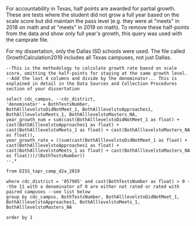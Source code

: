 For accountability in Texas, half points are awarded for partial growth. These are tests where the student did not grow a full year based on the scale score but did maintain the pass level (e.g. they were at "meets" in 2018 on math and at "meets" in 2019 on math). To remove these half-points from the data and show only full year's growth, this query was used with the camprate file.

For my dissertation, only the Dallas ISD schools were used. The file called GrowthCalculation2019 includes all Texas campuses, not just Dallas.

```tsql
--This is the methodology to calculate growth rate baesd on scale score, omitting the half-points for staying at the same growth level.
--Add the last 4 columns and divide by the denominator... This is explained in detail in the Data Sources and Collection Procedures section of your dissertation

select cdc_campus, --cdc_district, 
'denominator' = BothTestsNumber, 
BothAlllevelstoDidNotMeet_1, BothAlllevelstoApproaches1, BothAlllevelstoMeets_1, BothAlllevelstoMasters_NA,
year_growth_num = sum(cast(BothAlllevelstoDidNotMeet_1 as float) + cast(BothAlllevelstoApproaches1 as float) + cast(BothAlllevelstoMeets_1 as float) + cast(BothAlllevelstoMasters_NA as float)),
year_growth_rate = ((sum(cast(BothAlllevelstoDidNotMeet_1 as float) + cast(BothAlllevelstoApproaches1 as float) + cast(BothAlllevelstoMeets_1 as float) + cast(BothAlllevelstoMasters_NA as float)))/(BothTestsNumber))
--,* 

from DISS_tapr_camp_d2a_2019

where cdc_district = '057905' and cast(BothTestsNumber as float) > 0 --the 11 with a denominator of 0 are either not rated or rated with paired campuses --see list below
group by cdc_campus, BothTestsNumber, BothAlllevelstoDidNotMeet_1, BothAlllevelstoApproaches1, BothAlllevelstoMeets_1, BothAlllevelstoMasters_NA

order by 1
```
